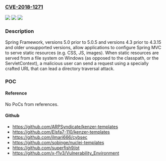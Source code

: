 ### [CVE-2018-1271](https://cve.mitre.org/cgi-bin/cvename.cgi?name=CVE-2018-1271)
![](https://img.shields.io/static/v1?label=Product&message=Spring%20Framework&color=blue)
![](https://img.shields.io/static/v1?label=Version&message=n%2Fa&color=blue)
![](https://img.shields.io/static/v1?label=Vulnerability&message=CWE-22%20-%20Path%20Traversal&color=brighgreen)

### Description

Spring Framework, versions 5.0 prior to 5.0.5 and versions 4.3 prior to 4.3.15 and older unsupported versions, allow applications to configure Spring MVC to serve static resources (e.g. CSS, JS, images). When static resources are served from a file system on Windows (as opposed to the classpath, or the ServletContext), a malicious user can send a request using a specially crafted URL that can lead a directory traversal attack.

### POC

#### Reference
No PoCs from references.

#### Github
- https://github.com/ARPSyndicate/kenzer-templates
- https://github.com/Elsfa7-110/kenzer-templates
- https://github.com/ilmari666/cybsec
- https://github.com/sobinge/nuclei-templates
- https://github.com/superfish9/pt
- https://github.com/x-f1v3/Vulnerability_Environment

